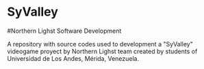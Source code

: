 # SyValley

#Northern Lighst Software Development

A repository with source codes used to development a "SyValley" videogame proyect by Northern Lighst team created by students  of Universidad de
Los Andes, Mérida, Venezuela.
